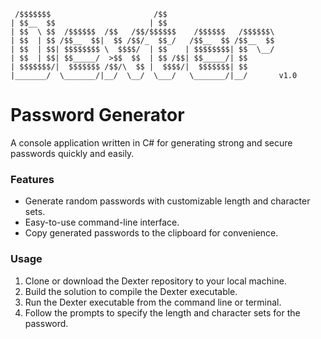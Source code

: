 
 ```
  /$$$$$$$                       /$$                         
| $$__  $$                     | $$                        
| $$  \ $$  /$$$$$$  /$$   /$$/$$$$$$    /$$$$$$   /$$$$$$\
| $$  | $$ /$$__  $$|  $$ /$$/_  $$_/   /$$__  $$ /$$__  $$
| $$  | $$| $$$$$$$$ \  $$$$/  | $$    | $$$$$$$$| $$  \__/
| $$  | $$| $$_____/  >$$  $$  | $$ /$$| $$_____/| $$      
| $$$$$$$/|  $$$$$$$ /$$/\  $$ |  $$$$/|  $$$$$$$| $$      
|_______/  \_______/|__/  \__/  \___/   \_______/|__/       v1.0 
```

# Password Generator

A console application written in C# for generating strong and secure passwords quickly and easily.

### Features

- Generate random passwords with customizable length and character sets.
- Easy-to-use command-line interface.
- Copy generated passwords to the clipboard for convenience.

### Usage

1. Clone or download the Dexter repository to your local machine.
2. Build the solution to compile the Dexter executable.
3. Run the Dexter executable from the command line or terminal.
4. Follow the prompts to specify the length and character sets for the password.